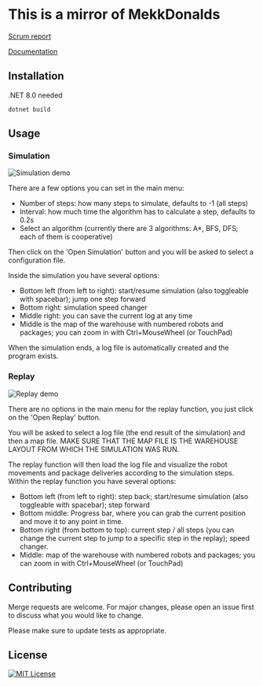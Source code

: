 # This is a mirror of MekkDonalds 

[Scrum report](https://docs.google.com/document/d/1WuZMPSuczGhm5r1XOD4gtDwlU9mPLK-HyWbvd_U-gJ0/edit?usp=sharing)

[Documentation](https://szofttech-ab-2024.szofttech.gitlab-pages.hu/group-07/csapat3)

## Installation

.NET 8.0 needed

```
dotnet build
```

## Usage

### Simulation

![Simulation demo](/docs/images/usage/Simulation.gif)

There are a few options you can set in the main menu:
 - Number of steps: how many steps to simulate, defaults to -1 (all steps)
 - Interval: how much time the algorithm has to calculate a step, defaults to 0.2s
 - Select an algorithm (currently there are 3 algorithms: A*, BFS, DFS; each of them is cooperative)

Then click on the 'Open Simulation' button and you will be asked to select a configuration file.

Inside the simulation you have several options:
- Bottom left (from left to right): start/resume simulation (also toggleable with spacebar); jump one step forward
- Bottom right: simulation speed changer
- Middle right: you can save the current log at any time
- Middle is the map of the warehouse with numbered robots and packages; you can zoom in with Ctrl+MouseWheel (or TouchPad)

When the simulation ends, a log file is automatically created and the program exists.

### Replay

![Replay demo](/docs/images/usage/Replay.gif)

There are no options in the main menu for the replay function, you just click on the 'Open Replay' button.

You will be asked to select a log file (the end result of the simulation) and then a map file.
MAKE SURE THAT THE MAP FILE IS THE WAREHOUSE LAYOUT FROM WHICH THE SIMULATION WAS RUN.

The replay function will then load the log file and visualize the robot movements and package deliveries according to the simulation steps.
Within the replay function you have several options:
- Bottom left (from left to right): step back; start/resume simulation (also toggleable with spacebar); step forward
- Bottom middle: Progress bar, where you can grab the current position and move it to any point in time.
- Bottom right (from bottom to top): current step / all steps (you can change the current step to jump to a specific step in the replay); speed changer.
- Middle: map of the warehouse with numbered robots and packages; you can zoom in with Ctrl+MouseWheel (or TouchPad)


## Contributing

Merge requests are welcome. For major changes, please open an issue first
to discuss what you would like to change.

Please make sure to update tests as appropriate.

## License

[![MIT License](https://img.shields.io/badge/License-MIT-yellow.svg)](/LICENSE)
